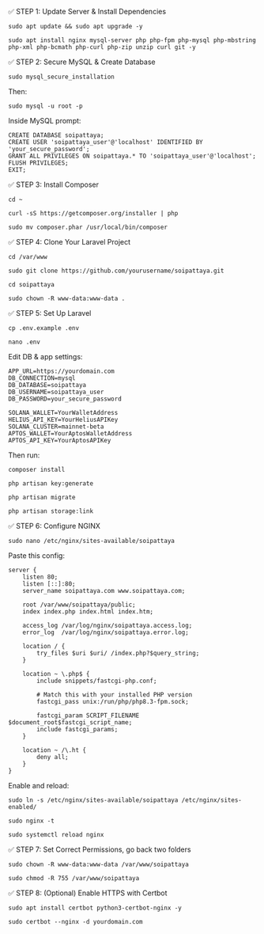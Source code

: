 ✅ STEP 1: Update Server & Install Dependencies

    sudo apt update && sudo apt upgrade -y

    sudo apt install nginx mysql-server php php-fpm php-mysql php-mbstring php-xml php-bcmath php-curl php-zip unzip curl git -y

✅ STEP 2: Secure MySQL & Create Database

    sudo mysql_secure_installation

Then:

    sudo mysql -u root -p

Inside MySQL prompt:

    CREATE DATABASE soipattaya;
    CREATE USER 'soipattaya_user'@'localhost' IDENTIFIED BY 'your_secure_password';
    GRANT ALL PRIVILEGES ON soipattaya.* TO 'soipattaya_user'@'localhost';
    FLUSH PRIVILEGES;
    EXIT;

✅ STEP 3: Install Composer

    cd ~

    curl -sS https://getcomposer.org/installer | php

    sudo mv composer.phar /usr/local/bin/composer

✅ STEP 4: Clone Your Laravel Project

    cd /var/www

    sudo git clone https://github.com/yourusername/soipattaya.git

    cd soipattaya

    sudo chown -R www-data:www-data .

✅ STEP 5: Set Up Laravel

    cp .env.example .env

    nano .env

Edit DB & app settings:

    APP_URL=https://yourdomain.com
    DB_CONNECTION=mysql
    DB_DATABASE=soipattaya
    DB_USERNAME=soipattaya_user
    DB_PASSWORD=your_secure_password

    SOLANA_WALLET=YourWalletAddress
    HELIUS_API_KEY=YourHeliusAPIKey
    SOLANA_CLUSTER=mainnet-beta
    APTOS_WALLET=YourAptosWalletAddress
    APTOS_API_KEY=YourAptosAPIKey

Then run:

    composer install

    php artisan key:generate

    php artisan migrate

    php artisan storage:link

✅ STEP 6: Configure NGINX

    sudo nano /etc/nginx/sites-available/soipattaya

Paste this config:

    server {
        listen 80;
        listen [::]:80;
        server_name soipattaya.com www.soipattaya.com;

        root /var/www/soipattaya/public;
        index index.php index.html index.htm;

        access_log /var/log/nginx/soipattaya.access.log;
        error_log  /var/log/nginx/soipattaya.error.log;

        location / {
            try_files $uri $uri/ /index.php?$query_string;
        }

        location ~ \.php$ {
            include snippets/fastcgi-php.conf;

            # Match this with your installed PHP version
            fastcgi_pass unix:/run/php/php8.3-fpm.sock;

            fastcgi_param SCRIPT_FILENAME $document_root$fastcgi_script_name;
            include fastcgi_params;
        }

        location ~ /\.ht {
            deny all;
        }
    }


Enable and reload:

    sudo ln -s /etc/nginx/sites-available/soipattaya /etc/nginx/sites-enabled/

    sudo nginx -t

    sudo systemctl reload nginx

✅ STEP 7: Set Correct Permissions, go back two folders

    sudo chown -R www-data:www-data /var/www/soipattaya

    sudo chmod -R 755 /var/www/soipattaya

✅ STEP 8: (Optional) Enable HTTPS with Certbot

    sudo apt install certbot python3-certbot-nginx -y

    sudo certbot --nginx -d yourdomain.com

